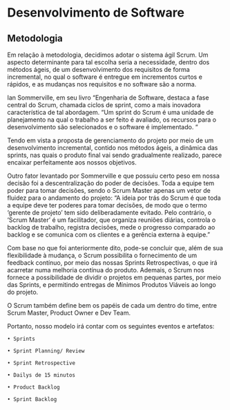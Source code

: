 # Desenvolvimento de Software
## Metodologia

Em relação à metodologia, decidimos adotar o sistema ágil Scrum. Um aspecto determinante para tal escolha seria a necessidade, dentro dos métodos ágeis, de um desenvolvimento dos requisitos de forma incremental, no qual o software é entregue em incrementos curtos e rápidos, e as mudanças nos requisitos e no software são a norma.

Ian Sommerville, em seu livro “Engenharia de Software, destaca a fase central do Scrum, chamada ciclos de sprint, como a mais inovadora característica de tal abordagem. “Um sprint do Scrum é uma unidade de planejamento na qual o trabalho a ser feito é avaliado, os recursos para o desenvolvimento são selecionados e o software é implementado. “

Tendo em vista a proposta de gerenciamento do projeto por meio de um desenvolvimento incremental, contido nos métodos ágeis, a dinâmica das sprints, nas quais o produto final vai sendo gradualmente realizado, parece encaixar perfeitamente aos nossos objetivos.

Outro fator levantado por Sommerville e que possuiu certo peso em nossa decisão foi a descentralização do poder de decisões. Toda a equipe tem poder para tomar decisões, sendo o Scrum Master apenas um vetor de fluidez para o andamento do projeto: “A ideia por trás do Scrum é que toda a equipe deve ter poderes para tomar decisões, de modo que o termo ‘gerente de projeto’ tem sido deliberadamente evitado. Pelo contrário, o ‘Scrum Master’ é um facilitador, que organiza reuniões diárias, controla o backlog de trabalho, registra decisões, mede o progresso comparado ao backlog e se comunica com os clientes e a gerência externa à equipe.”

Com base no que foi anteriormente dito, pode-se concluir que, além de sua flexibilidade à mudança, o Scrum possibilita o fornecimento de um feedback contínuo, por meio das nossas Sprints Retrospectivas, o que irá acarretar numa melhoria contínua do produto. Ademais, o Scrum nos fornece a possibilidade de dividir o projetos em pequenas partes, por meio das Sprints, e permitindo entregas de Mínimos Produtos Viáveis ao longo do projeto.

O Scrum também define bem os papéis de cada um dentro do time, entre Scrum Master, Product Owner e Dev Team.

Portanto, nosso modelo irá contar com os seguintes eventos e artefatos:

    • Sprints

    • Sprint Planning/ Review

    • Sprint Retrospective

    • Dailys de 15 minutos

    • Product Backlog

    • Sprint Backlog